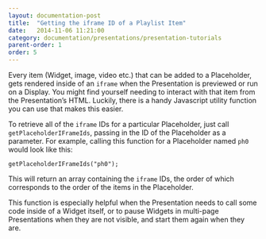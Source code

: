 ```yaml
---
layout: documentation-post
title:  "Getting the iframe ID of a Playlist Item"
date:   2014-11-06 11:21:00
category: documentation/presentations/presentation-tutorials
parent-order: 1
order: 5
---
```


Every item (Widget, image, video etc.) that can be added to a Placeholder, gets rendered inside of an `iframe` when the Presentation is previewed or run on a Display. You might find yourself needing to interact with that item from the Presentation’s HTML. Luckily, there is a handy Javascript utility function you can use that makes this easier.

To retrieve all of the `iframe` IDs for a particular Placeholder, just call `getPlaceholderIFrameIds`, passing in the ID of the Placeholder as a parameter. For example, calling this function for a Placeholder named `ph0` would look like this:

```
getPlaceholderIFrameIds("ph0");
```

This will return an array containing the `iframe` IDs, the order of which corresponds to the order of the items in the Placeholder.

This function is especially helpful when the Presentation needs to call some code inside of a Widget itself, or to pause Widgets in multi-page Presentations when they are not visible, and start them again when they are.

